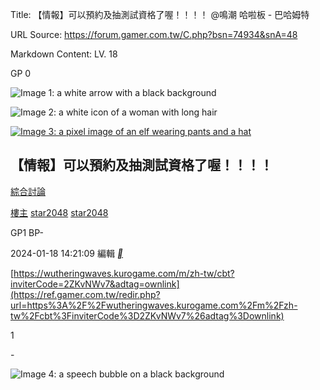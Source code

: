 Title: 【情報】可以預約及抽測試資格了喔！！！！ @鳴潮 哈啦板 - 巴哈姆特

URL Source: https://forum.gamer.com.tw/C.php?bsn=74934&snA=48

Markdown Content:
LV. 18

GP 0

![Image 1: a white arrow with a black background](https://i2.bahamut.com.tw/forum/icons/noob.png)

![Image 2: a white icon of a woman with long hair](https://i2.bahamut.com.tw/forum/icons/fairy.png)

[![Image 3: a pixel image of an elf wearing pants and a hat](https://avatar2.bahamut.com.tw/avataruserpic/s/t/star2048/star2048.png)](https://home.gamer.com.tw/star2048)

【情報】可以預約及抽測試資格了喔！！！！
--------------------

[綜合討論](https://forum.gamer.com.tw/B.php?bsn=74934&subbsn=15)

[樓主](https://forum.gamer.com.tw/Co.php?bsn=74934&sn=114&subbsn=15&bPage=0) [star2048](https://home.gamer.com.tw/star2048) [star2048](https://home.gamer.com.tw/star2048)

GP1 BP\-

2024-01-18 14:21:09 編輯 [__](https://prj.gamer.com.tw/app2u/bahaapp.html "手機發文")

[https://wutheringwaves.kurogame.com/m/zh-tw/cbt?inviterCode=2ZKvNWv7&adtag=ownlink](https://ref.gamer.com.tw/redir.php?url=https%3A%2F%2Fwutheringwaves.kurogame.com%2Fm%2Fzh-tw%2Fcbt%3FinviterCode%3D2ZKvNWv7%26adtag%3Downlink)

1

\-

![Image 4: a speech bubble on a black background](https://i2.bahamut.com.tw/icon/msg_regular.png)
